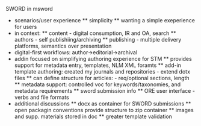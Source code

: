 SWORD in msword

* scenarios/user experience
** simplicity
** wanting a simple exeperience for users
* in context:
** content - digital consumption, IR and OA, search
** authors - self publishiing/archiving
** publishing - multiple delivery platforms, semantics over presentation
* digital-first workflows: author->editorial->archival
* addin focused on simplifying authoring experience for STM
** provides support for metadata entry, templates, NLM XML foramts
** add-in template authoring: created my journals and repositories - extend dotx files
** can define structure for articles: - req/optional sections, length
** metadata support: controlled voc for keywords/taxonomies, and metadata requirements
** sword submission info
** ORE user interface - verbs and file formats
* additional discussions
** docx as container for SWORD submissions
** open packagin conventions provide structure to zip container
** images and supp. materials stored in doc
** greater template validation